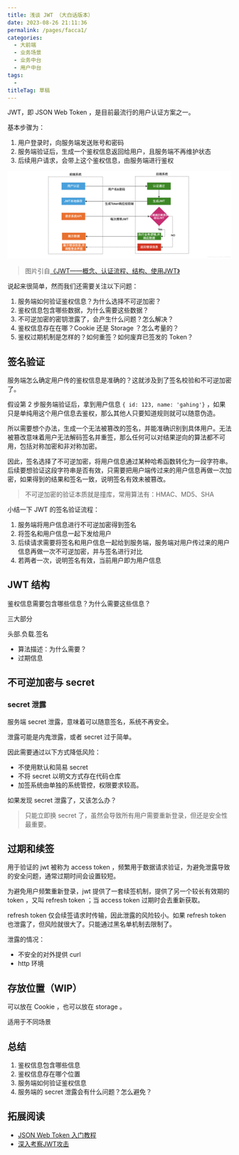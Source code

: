 ```yaml
---
title: 浅谈 JWT （大白话版本）
date: 2023-08-26 21:11:36
permalink: /pages/facca1/
categories: 
  - 大前端
  - 业务场景
  - 业务中台
  - 用户中台
tags: 
  - 
titleTag: 草稿
---
```


JWT，即 JSON Web Token ，是目前最流行的用户认证方案之一。

基本步骤为：
1. 用户登录时，向服务端发送账号和密码
2. 服务端验证后，生成一个鉴权信息返回给用户，且服务端不再维护状态
3. 后续用户请求，会带上这个鉴权信息，由服务端进行鉴权

![Alt text](../../../../@assets/img/image-36.png)
> 图片引自[《JWT——概念、认证流程、结构、使用JWT》](https://blog.csdn.net/m0_37989980/article/details/107955069)

说起来很简单，然而我们还需要关注以下问题：
1. 服务端如何验证鉴权信息？为什么选择不可逆加密？
2. 鉴权信息包含哪些数据，为什么需要这些数据？
3. 不可逆加密的密钥泄露了，会产生什么问题？怎么解决？
4. 鉴权信息存在在哪？Cookie 还是 Storage ？怎么考量的？
5. 鉴权过期机制是怎样的？如何重签？如何废弃已签发的 Token？


## 签名验证

服务端怎么确定用户传的鉴权信息是准确的？这就涉及到了签名校验和不可逆加密了。

假设第 2 步服务端验证后，拿到用户信息 `{ id: 123, name: 'gahing'}` ，如果只是单纯用这个用户信息去鉴权，那么其他人只要知道规则就可以随意伪造。

所以需要想个办法，生成一个无法被篡改的签名，并能准确识别到具体用户。无法被篡改意味着用户无法解码签名并重签，那么任何可以对结果逆向的算法都不可用，包括对称加密和非对称加密。

因此，签名选择了不可逆加密，将用户信息通过某种哈希函数转化为一段字符串。后续要想验证这段字符串是否有效，只需要把用户端传过来的用户信息再做一次加密，如果得到的结果和签名一致，说明签名有效未被篡改。
> 不可逆加密的验证本质就是撞库，常用算法有：HMAC、MD5、SHA

小结一下 JWT 的签名验证流程：
1. 服务端将用户信息进行不可逆加密得到签名
2. 将签名和用户信息一起下发给用户
3. 后续请求需要将签名和用户信息一起给到服务端，服务端对用户传过来的用户信息再做一次不可逆加密，并与签名进行对比
4. 若两者一次，说明签名有效，当前用户即为用户信息

## JWT 结构

鉴权信息需要包含哪些信息？为什么需要这些信息？

三大部分

头部.负载.签名




- 算法描述：为什么需要？
- 过期信息

## 不可逆加密与 secret


### secret 泄露

服务端 secret 泄露，意味着可以随意签名，系统不再安全。

泄露可能是内鬼泄露，或者 secret 过于简单。

因此需要通过以下方式降低风险：
- 不使用默认和简易 secret
- 不将 secret 以明文方式存在代码仓库
- 加签系统由单独的系统管控，权限要求较高。

如果发现 secret 泄露了，又该怎么办？
> 只能立即换 secret 了，虽然会导致所有用户需要重新登录，但还是安全性最重要。

## 过期和续签

用于验证的 jwt 被称为 access token ，频繁用于数据请求验证，为避免泄露导致的安全问题，通常过期时间会设置较短。

为避免用户频繁重新登录，jwt 提供了一套续签机制，提供了另一个较长有效期的 token ，又叫 refresh token ；当 access token 过期时会去重新获取。

refresh token 仅会续签请求时传输，因此泄露的风险较小。如果 refresh token 也泄露了，但风险就很大了。只能通过黑名单机制去限制了。

泄露的情况：
- 不安全的对外提供 curl
- http 环境


## 存放位置（WIP）

可以放在 Cookie ，也可以放在 storage 。

适用于不同场景

## 总结

1. 鉴权信息包含哪些信息
2. 鉴权信息存在哪个位置
3. 服务端如何验证鉴权信息
4. 服务端的 secret 泄露会有什么问题？怎么避免？


## 拓展阅读
- [JSON Web Token 入门教程](https://www.ruanyifeng.com/blog/2018/07/json_web_token-tutorial.html)
- [深入考察JWT攻击](https://www.4hou.com/posts/zlK2)